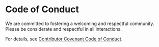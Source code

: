 # Code of Conduct

We are committed to fostering a welcoming and respectful community. Please be considerate and respectful in all interactions.

For details, see [Contributor Covenant Code of Conduct](https://www.contributor-covenant.org/version/2/0/code_of_conduct/).
